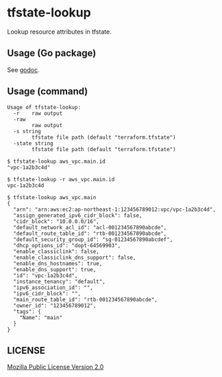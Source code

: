 # tfstate-lookup

Lookup resource attributes in tfstate.

## Usage (Go package)

See [godoc](https://godoc.org/github.com/fujiwara/tfstate-lookup/tfstate).

## Usage (command)

```
Usage of tfstate-lookup:
  -r	raw output
  -raw
    	raw output
  -s string
    	tfstate file path (default "terraform.tfstate")
  -state string
    	tfstate file path (default "terraform.tfstate")
```

```console
$ tfstate-lookup aws_vpc.main.id
"vpc-1a2b3c4d"

$ tfstate-lookup -r aws_vpc.main.id
vpc-1a2b3c4d

$ tfstate-lookup aws_vpc.main
{
  "arn": "arn:aws:ec2:ap-northeast-1:123456789012:vpc/vpc-1a2b3c4d",
  "assign_generated_ipv6_cidr_block": false,
  "cidr_block": "10.0.0.0/16",
  "default_network_acl_id": "acl-001234567890abcde",
  "default_route_table_id": "rtb-001234567890abcde",
  "default_security_group_id": "sg-01234567890abcdef",
  "dhcp_options_id": "dopt-64569903",
  "enable_classiclink": false,
  "enable_classiclink_dns_support": false,
  "enable_dns_hostnames": true,
  "enable_dns_support": true,
  "id": "vpc-1a2b3c4d",
  "instance_tenancy": "default",
  "ipv6_association_id": "",
  "ipv6_cidr_block": "",
  "main_route_table_id": "rtb-001234567890abcde",
  "owner_id": "123456789012",
  "tags": {
    "Name": "main"
  }
}
```

## LICENSE

[Mozilla Public License Version 2.0](LICENSE)
